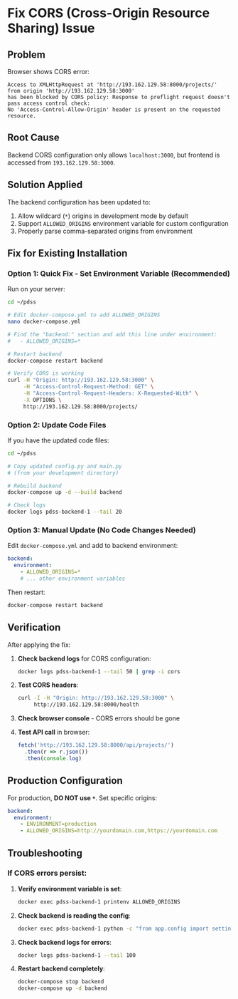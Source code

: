 # Fix CORS (Cross-Origin Resource Sharing) Issue

## Problem
Browser shows CORS error:
```
Access to XMLHttpRequest at 'http://193.162.129.58:8000/projects/' from origin 'http://193.162.129.58:3000' 
has been blocked by CORS policy: Response to preflight request doesn't pass access control check: 
No 'Access-Control-Allow-Origin' header is present on the requested resource.
```

## Root Cause
Backend CORS configuration only allows `localhost:3000`, but frontend is accessed from `193.162.129.58:3000`.

## Solution Applied

The backend configuration has been updated to:
1. Allow wildcard (`*`) origins in development mode by default
2. Support `ALLOWED_ORIGINS` environment variable for custom configuration
3. Properly parse comma-separated origins from environment

## Fix for Existing Installation

### Option 1: Quick Fix - Set Environment Variable (Recommended)

Run on your server:

```bash
cd ~/pdss

# Edit docker-compose.yml to add ALLOWED_ORIGINS
nano docker-compose.yml

# Find the "backend:" section and add this line under environment:
#   - ALLOWED_ORIGINS=*

# Restart backend
docker-compose restart backend

# Verify CORS is working
curl -H "Origin: http://193.162.129.58:3000" \
     -H "Access-Control-Request-Method: GET" \
     -H "Access-Control-Request-Headers: X-Requested-With" \
     -X OPTIONS \
     http://193.162.129.58:8000/projects/
```

### Option 2: Update Code Files

If you have the updated code files:

```bash
cd ~/pdss

# Copy updated config.py and main.py
# (from your development directory)

# Rebuild backend
docker-compose up -d --build backend

# Check logs
docker logs pdss-backend-1 --tail 20
```

### Option 3: Manual Update (No Code Changes Needed)

Edit `docker-compose.yml` and add to backend environment:

```yaml
backend:
  environment:
    - ALLOWED_ORIGINS=*
    # ... other environment variables
```

Then restart:
```bash
docker-compose restart backend
```

## Verification

After applying the fix:

1. **Check backend logs** for CORS configuration:
   ```bash
   docker logs pdss-backend-1 --tail 50 | grep -i cors
   ```

2. **Test CORS headers**:
   ```bash
   curl -I -H "Origin: http://193.162.129.58:3000" \
        http://193.162.129.58:8000/health
   ```

3. **Check browser console** - CORS errors should be gone

4. **Test API call** in browser:
   ```javascript
   fetch('http://193.162.129.58:8000/api/projects/')
     .then(r => r.json())
     .then(console.log)
   ```

## Production Configuration

For production, **DO NOT use `*`**. Set specific origins:

```yaml
backend:
  environment:
    - ENVIRONMENT=production
    - ALLOWED_ORIGINS=http://yourdomain.com,https://yourdomain.com
```

## Troubleshooting

### If CORS errors persist:

1. **Verify environment variable is set**:
   ```bash
   docker exec pdss-backend-1 printenv ALLOWED_ORIGINS
   ```

2. **Check backend is reading the config**:
   ```bash
   docker exec pdss-backend-1 python -c "from app.config import settings; print(settings.get_allowed_origins())"
   ```

3. **Check backend logs for errors**:
   ```bash
   docker logs pdss-backend-1 --tail 100
   ```

4. **Restart backend completely**:
   ```bash
   docker-compose stop backend
   docker-compose up -d backend
   ```

